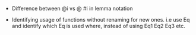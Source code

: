 * Difference between @i vs @ #i in lemma notation

* Identifying usage of functions without renaming for new ones.
	i.e use Eq and identify which Eq is used where, instead of using Eq1 Eq2 Eq3 etc.

